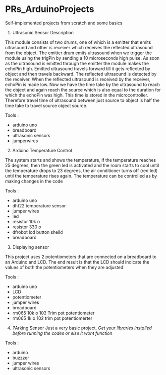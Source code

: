 # PRs_ArduinoProjects
Self-implemented projects from scratch and some basics


1) Ultrasonic Sensor Description

This module consists of two drums, one of which is a emitter that emits ultrasound and other is receiver which receives the reflected ultrasound from the object. The emitter drum emits ultrasound when we trigger the module using the trigPin by sending a 10 microseconds high pulse. As soon as the ultrasound is emitted through the emitter the module makes the echoPin high. Emitted ultrasound travels forward till it gets reflected by object and then travels backward. The reflected ultrasound is detected by the receiver. When the reflected ultrasound is received by the receiver, echoPin is made low. Now we have the time take by the ultrasound to reach the object and again reach the source which is also equal to the duration for which the echoPin was high. This time is stored in the microcontroller. Therefore travel time of ultrasound between just source to object is half the time take to travel source object source.

Tools : 
- arduino uno
- breadboard
- ultrasonic sensors 
- jumperwires

2) Arduino Temperature Control

The system starts and shows the temperature, if the temperature reaches 25 degrees, then the green led is activated and the room starts to cool until the temperature drops to 23 degrees, the air conditioner turns off (red led) until the temperature rises again. The temperature can be controlled as by making changes in the code

Tools :
- arduino uno
- dht22 temperature sensor
- jumper wires
- led
- resistor 10k o
- resistor 330 o
- dfrobot lcd button sheild
- breadboard

3) Displaying sensor

This project uses 2 potentiometers that are connected on a breadboard to an Arduino and LCD. The end result is that the LCD should indicate the values of both the potentiometers when they are adjusted

Tools :
- arduino uno
- LCD
- potentiometer
- jumper wires
- breadboard
- rm065 10k o 103 Trim pot potentiometer
- rm065 1k o 102 trim pot potentiomerter


4) PArking Sensor
Just a very basic project. *Get your libraries installed before running the codes or else it wont function*

Tools :
- arduino
- buzzzer
- jumper wires
- ultrasonic sensors



